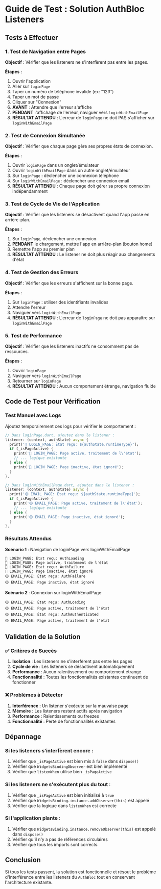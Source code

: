 # Guide de Test : Solution AuthBloc Listeners

## Tests à Effectuer

### 1. Test de Navigation entre Pages

**Objectif** : Vérifier que les listeners ne s'interfèrent pas entre les pages.

**Étapes** :
1. Ouvrir l'application
2. Aller sur `loginPage`
3. Taper un numéro de téléphone invalide (ex: "123")
4. Taper un mot de passe
5. Cliquer sur "Connexion"
6. **AVANT** : Attendre que l'erreur s'affiche
7. **PENDANT** l'affichage de l'erreur, naviguer vers `loginWithEmailPage`
8. **RÉSULTAT ATTENDU** : L'erreur de `loginPage` ne doit PAS s'afficher sur `loginWithEmailPage`

### 2. Test de Connexion Simultanée

**Objectif** : Vérifier que chaque page gère ses propres états de connexion.

**Étapes** :
1. Ouvrir `loginPage` dans un onglet/émulateur
2. Ouvrir `loginWithEmailPage` dans un autre onglet/émulateur
3. Sur `loginPage` : déclencher une connexion téléphone
4. Sur `loginWithEmailPage` : déclencher une connexion email
5. **RÉSULTAT ATTENDU** : Chaque page doit gérer sa propre connexion indépendamment

### 3. Test de Cycle de Vie de l'Application

**Objectif** : Vérifier que les listeners se désactivent quand l'app passe en arrière-plan.

**Étapes** :
1. Sur `loginPage`, déclencher une connexion
2. **PENDANT** le chargement, mettre l'app en arrière-plan (bouton home)
3. Remettre l'app au premier plan
4. **RÉSULTAT ATTENDU** : Le listener ne doit plus réagir aux changements d'état

### 4. Test de Gestion des Erreurs

**Objectif** : Vérifier que les erreurs s'affichent sur la bonne page.

**Étapes** :
1. Sur `loginPage` : utiliser des identifiants invalides
2. Attendre l'erreur
3. Naviguer vers `loginWithEmailPage`
4. **RÉSULTAT ATTENDU** : L'erreur de `loginPage` ne doit pas apparaître sur `loginWithEmailPage`

### 5. Test de Performance

**Objectif** : Vérifier que les listeners inactifs ne consomment pas de ressources.

**Étapes** :
1. Ouvrir `loginPage`
2. Naviguer vers `loginWithEmailPage`
3. Retourner sur `loginPage`
4. **RÉSULTAT ATTENDU** : Aucun comportement étrange, navigation fluide

## Code de Test pour Vérification

### Test Manuel avec Logs

Ajoutez temporairement ces logs pour vérifier le comportement :

```dart
// Dans loginPage.dart, ajoutez dans le listener :
listener: (context, authState) async {
  print('🔵 LOGIN_PAGE: État reçu: ${authState.runtimeType}');
  if (_isPageActive) {
    print('🔵 LOGIN_PAGE: Page active, traitement de l\'état');
    // ... logique existante
  } else {
    print('🔵 LOGIN_PAGE: Page inactive, état ignoré');
  }
},

// Dans loginWithEmailPage.dart, ajoutez dans le listener :
listener: (context, authState) async {
  print('🟡 EMAIL_PAGE: État reçu: ${authState.runtimeType}');
  if (_isPageActive) {
    print('🟡 EMAIL_PAGE: Page active, traitement de l\'état');
    // ... logique existante
  } else {
    print('🟡 EMAIL_PAGE: Page inactive, état ignoré');
  }
},
```

### Résultats Attendus

**Scénario 1** : Navigation de loginPage vers loginWithEmailPage
```
🔵 LOGIN_PAGE: État reçu: AuthLoading
🔵 LOGIN_PAGE: Page active, traitement de l'état
🔵 LOGIN_PAGE: État reçu: AuthFailure
🔵 LOGIN_PAGE: Page inactive, état ignoré
🟡 EMAIL_PAGE: État reçu: AuthFailure
🟡 EMAIL_PAGE: Page inactive, état ignoré
```

**Scénario 2** : Connexion sur loginWithEmailPage
```
🟡 EMAIL_PAGE: État reçu: AuthLoading
🟡 EMAIL_PAGE: Page active, traitement de l'état
🟡 EMAIL_PAGE: État reçu: AuthAuthenticated
🟡 EMAIL_PAGE: Page active, traitement de l'état
```

## Validation de la Solution

### ✅ Critères de Succès

1. **Isolation** : Les listeners ne s'interfèrent pas entre les pages
2. **Cycle de vie** : Les listeners se désactivent automatiquement
3. **Performance** : Aucun ralentissement ou comportement étrange
4. **Fonctionnalité** : Toutes les fonctionnalités existantes continuent de fonctionner

### ❌ Problèmes à Détecter

1. **Interférence** : Un listener s'exécute sur la mauvaise page
2. **Mémoire** : Les listeners restent actifs après navigation
3. **Performance** : Ralentissements ou freezes
4. **Fonctionnalité** : Perte de fonctionnalités existantes

## Dépannage

### Si les listeners s'interfèrent encore :

1. Vérifier que `_isPageActive` est bien mis à `false` dans `dispose()`
2. Vérifier que `WidgetsBindingObserver` est bien implémenté
3. Vérifier que `listenWhen` utilise bien `_isPageActive`

### Si les listeners ne s'exécutent plus du tout :

1. Vérifier que `_isPageActive` est bien initialisé à `true`
2. Vérifier que `WidgetsBinding.instance.addObserver(this)` est appelé
3. Vérifier que la logique dans `listenWhen` est correcte

### Si l'application plante :

1. Vérifier que `WidgetsBinding.instance.removeObserver(this)` est appelé dans `dispose()`
2. Vérifier qu'il n'y a pas de références circulaires
3. Vérifier que tous les imports sont corrects

## Conclusion

Si tous les tests passent, la solution est fonctionnelle et résout le problème d'interférence entre les listeners du `AuthBloc` tout en conservant l'architecture existante.
